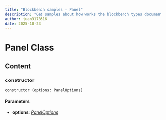 ```yaml
---
title: "Blockbench samples - Panel"
description: "Get samples about how works the blockbench types documentation"
author: juan3178316
date: 2025-10-23
---
```


# Panel Class

## Content

### constructor

`constructor (options: PanelOptions)`

#### Parameters

+ **options**: _[PanelOptions](../interfaces/panel-options.md)_
